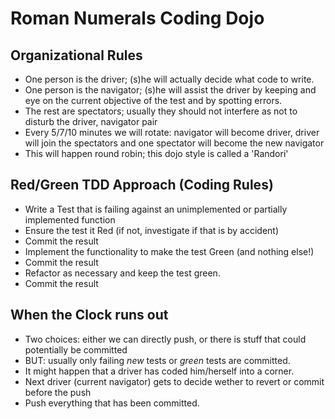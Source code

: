 # Roman Numerals Coding Dojo

## Organizational Rules
* One person is the driver; (s)he will actually decide what code to write.
* One person is the navigator; (s)he will assist the driver by keeping and eye on the current objective of the test and by spotting errors.
* The rest are spectators; usually they should not interfere as not to disturb the driver, navigator pair
* Every 5/7/10 minutes we will rotate: navigator will become driver, driver will join the spectators and one spectator will become the new navigator
* This will happen round robin; this dojo style is called a 'Randori'

## Red/Green TDD Approach (Coding Rules)
* Write a Test that is failing against an unimplemented or partially implemented function
* Ensure the test it Red (if not, investigate if that is by accident)
* Commit the result
* Implement the functionality to make the test Green (and nothing else!)
* Commit the result
* Refactor as necessary and keep the test green.
* Commit the result

## When the Clock runs out
* Two choices: either we can directly push, or there is stuff that could potentially be committed
* BUT: usually only failing *new* tests or *green* tests are committed.
* It might happen that a driver has coded him/herself into a corner.
* Next driver (current navigator) gets to decide wether to revert or commit before the push
* Push everything that has been committed.
